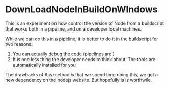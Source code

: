 # DownLoadNodeInBuildOnWIndows

This is an experiment on how control the version of Node from a buildscript that works both in a pipeline, and on a developer local machines.

While we can do this in a pipeline, it is better to do it in the buildscript for two reasons:
1. You can actually debug the code (pipelines are )
2. It is one less thing the developer needs to think about. The tools are automatically installed for you

The drawbacks of this method is that we spend time doing this, we get a new dependency on the nodejs website. But hopefully
is is worthwile.
